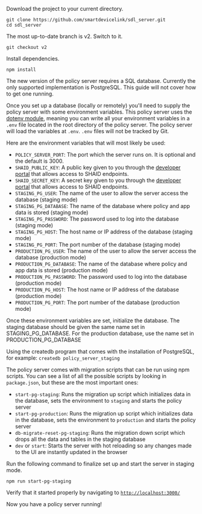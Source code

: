 Download the project to your current directory.
```
git clone https://github.com/smartdevicelink/sdl_server.git
cd sdl_server
```
The most up-to-date branch is v2. Switch to it.
```
git checkout v2
```
Install dependencies.
```
npm install
```

The new version of the policy server requires a SQL database. Currently the only supported implementation is PostgreSQL. This guide will not cover how to get one running.

Once you set up a database (locally or remotely) you'll need to supply the policy server with some environment variables. This policy server uses the [dotenv module](https://www.npmjs.com/package/dotenv), meaning you can write all your environment variables in a `.env` file located in the root directory of the policy server. The policy server will load the variables at `.env`. `.env` files will not be tracked by Git.

Here are the environment variables that will most likely be used:

* `POLICY_SERVER_PORT`: The port which the server runs on. It is optional and the default is 3000.
* `SHAID_PUBLIC_KEY`: A public key given to you through the [developer portal](https://smartdevicelink.com/) that allows access to SHAID endpoints.
* `SHAID_SECRET_KEY`: A secret key given to you through the [developer portal](https://smartdevicelink.com/) that allows access to SHAID endpoints.
* `STAGING_PG_USER`: The name of the user to allow the server access the database (staging mode)
* `STAGING_PG_DATABASE`: The name of the database where policy and app data is stored (staging mode)
* `STAGING_PG_PASSWORD`: The password used to log into the database (staging mode)
* `STAGING_PG_HOST`: The host name or IP address of the database (staging mode)
* `STAGING_PG_PORT`: The port number of the database (staging mode)
* `PRODUCTION_PG_USER`: The name of the user to allow the server access the database (production mode)
* `PRODUCTION_PG_DATABASE`: The name of the database where policy and app data is stored (production mode)
* `PRODUCTION_PG_PASSWORD`: The password used to log into the database (production mode)
* `PRODUCTION_PG_HOST`: The host name or IP address of the database (production mode)
* `PRODUCTION_PG_PORT`: The port number of the database (production mode)

Once these environment variables are set, initialize the database. The staging database should be given the same name set in STAGING_PG_DATABASE. For the production database, use the name set in PRODUCTION_PG_DATABASE

Using the createdb program that comes with the installation of PostgreSQL, for example:
`createdb policy_server_staging`

The policy server comes with migration scripts that can be run using npm scripts. You can see a list of all the possible scripts by looking in `package.json`, but these are the most important ones:

* `start-pg-staging`: Runs the migration up script which initializes data in the database, sets the environment to `staging` and starts the policy server
* `start-pg-production`: Runs the migration up script which initializes data in the database, sets the environment to `production` and starts the policy server
* `db-migrate-reset-pg-staging`: Runs the migration down script which drops all the data and tables in the staging database
* `dev` or `start`: Starts the server with hot reloading so any changes made to the UI are instantly updated in the browser

Run the following command to finalize set up and start the server in staging mode.

`npm run start-pg-staging`

Verify that it started properly by navigating to <a href="http://localhost:3000/">`http://localhost:3000/`</a>

Now you have a policy server running!
